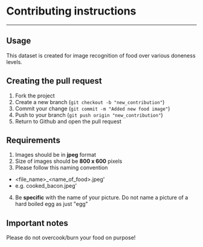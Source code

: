 # Contributing instructions

---
## Usage
This dataset is created for image recognition of food over various doneness levels.

## Creating the pull request

1. Fork the project
2. Create a new branch (`git checkout -b "new_contribution"`)
3. Commit your change (`git commit -m "Added new food image"`)
4. Push to your branch (`git push origin "new_contribution"`)
5. Return to Github and open the pull request

## Requirements
1. Images should be in **jpeg** format
2. Size of images should be **800 x 600** pixels
3. Please follow this naming convention
* <file_name>_<name_of_food>.jpeg'
* e.g. cooked_bacon.jpeg'
4. Be **specific** with the name of your picture.
     Do not name a picture of a hard boiled egg as just "egg"

## Important notes
Please do not overcook/burn your food on purpose!
  
  

